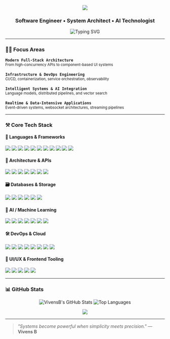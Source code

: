 <!-- README.md for github.com/vivensb -->

<p align="center">
  <img src="https://capsule-render.vercel.app/api?type=waving&color=0:36D1DC,100:5B86E5&height=200&section=header&text=VivensB&fontSize=40&fontColor=ffffff&animation=fadeIn" />
</p>

<h3 align="center">Software Engineer • System Architect • AI Technologist</h3>

<p align="center">
  <img src="https://readme-typing-svg.demolab.com?font=JetBrains+Mono&pause=800&color=58A6FF&center=true&vCenter=true&width=640&lines=Engineering+Reliable+Systems+%7C+AI-Driven+Architecture;Cloud+Infra+%7C+Full-Stack+Execution+%7C+DevOps+Automation" alt="Typing SVG" />
</p>

---

### 👨‍💻 Focus Areas

<p align="center" style="font-family:'JetBrains Mono', monospace; font-size: 14px; line-height: 1.6;">
  <div>
    <code><b>Modern Full-Stack Architecture</b></code><br/>
    <sub>From high-concurrency APIs to component-based UI systems</sub>
  </div><br/>

  <div>
    <code><b>Infrastructure & DevOps Engineering</b></code><br/>
    <sub>CI/CD, containerization, service orchestration, observability</sub>
  </div><br/>

  <div>
    <code><b>Intelligent Systems & AI Integration</b></code><br/>
    <sub>Language models, distributed pipelines, and vector search</sub>
  </div><br/>

  <div>
    <code><b>Realtime & Data-Intensive Applications</b></code><br/>
    <sub>Event-driven systems, websocket architectures, streaming pipelines</sub>
  </div>
</p>


---

### ⚒️ Core Tech Stack

#### 🧠 Languages & Frameworks
<p align="left">
  <img src="https://img.shields.io/badge/TypeScript-007ACC?style=flat&logo=typescript" />
  <img src="https://img.shields.io/badge/Python-3776AB?style=flat&logo=python" />
  <img src="https://img.shields.io/badge/JavaScript-F7DF1E?style=flat&logo=javascript&logoColor=black" />
  <img src="https://img.shields.io/badge/PHP-777BB4?style=flat&logo=php" />
  <img src="https://img.shields.io/badge/Shell-121011?style=flat&logo=gnu-bash" />
  <img src="https://img.shields.io/badge/Vue.js-4FC08D?style=flat&logo=vue.js" />
  <img src="https://img.shields.io/badge/Nuxt.js-00DC82?style=flat&logo=nuxt.js" />
  <img src="https://img.shields.io/badge/React-61DAFB?style=flat&logo=react" />
  <img src="https://img.shields.io/badge/Node.js-339933?style=flat&logo=node.js" />
  <img src="https://img.shields.io/badge/Fastify-000000?style=flat&logo=fastify" />
  <img src="https://img.shields.io/badge/NestJS-E0234E?style=flat&logo=nestjs" />
</p>

#### 🧩 Architecture & APIs
<p align="left">
  <img src="https://img.shields.io/badge/tRPC-2596BE?style=flat" />
  <img src="https://img.shields.io/badge/gRPC-00599C?style=flat&logo=grpc" />
  <img src="https://img.shields.io/badge/REST-02569B?style=flat" />
  <img src="https://img.shields.io/badge/Microservices-007ACC?style=flat" />
  <img src="https://img.shields.io/badge/Kafka-231F20?style=flat&logo=apachekafka" />
  <img src="https://img.shields.io/badge/Redis-DC382D?style=flat&logo=redis" />
  <img src="https://img.shields.io/badge/WebSockets-000000?style=flat&logo=websockets" />
</p>

#### 🗃 Databases & Storage
<p align="left">
  <img src="https://img.shields.io/badge/PostgreSQL-4169E1?style=flat&logo=postgresql" />
  <img src="https://img.shields.io/badge/TimescaleDB-1E4E8C?style=flat" />
  <img src="https://img.shields.io/badge/MongoDB-47A248?style=flat&logo=mongodb" />
  <img src="https://img.shields.io/badge/Firebase-FFCA28?style=flat&logo=firebase" />
  <img src="https://img.shields.io/badge/Prisma-2D3748?style=flat&logo=prisma" />
  <img src="https://img.shields.io/badge/Drizzle-3498DB?style=flat" />
</p>

#### 🤖 AI / Machine Learning
<p align="left">
  <img src="https://img.shields.io/badge/PyTorch-EE4C2C?style=flat&logo=pytorch" />
  <img src="https://img.shields.io/badge/Transformers-FF6F61?style=flat&logo=python" />
  <img src="https://img.shields.io/badge/HuggingFace-FFD21F?style=flat&logo=huggingface" />
  <img src="https://img.shields.io/badge/LangChain-000000?style=flat" />
  <img src="https://img.shields.io/badge/RAG-RetrievalAugmentedGeneration-blue" />
  <img src="https://img.shields.io/badge/Scikit_Learn-F7931E?style=flat&logo=scikit-learn" />
  <img src="https://img.shields.io/badge/Pandas-150458?style=flat&logo=pandas" />
</p>

#### 🛠 DevOps & Cloud
<p align="left">
  <img src="https://img.shields.io/badge/Docker-2496ED?style=flat&logo=docker" />
  <img src="https://img.shields.io/badge/Kubernetes-326CE5?style=flat&logo=kubernetes" />
  <img src="https://img.shields.io/badge/GitHub%20Actions-2088FF?style=flat&logo=github-actions" />
  <img src="https://img.shields.io/badge/AWS-232F3E?style=flat&logo=amazon-aws" />
  <img src="https://img.shields.io/badge/GCP-4285F4?style=flat&logo=google-cloud" />
  <img src="https://img.shields.io/badge/DigitalOcean-0080FF?style=flat&logo=digitalocean" />
  <img src="https://img.shields.io/badge/Linux-FCC624?style=flat&logo=linux&logoColor=black" />
  <img src="https://img.shields.io/badge/Shell_Scripting-121011?style=flat&logo=gnu-bash" />
</p>

#### 🎨 UI/UX & Frontend Tooling
<p align="left">
  <img src="https://img.shields.io/badge/Tailwind_CSS-38B2AC?style=flat&logo=tailwind-css" />
  <img src="https://img.shields.io/badge/HTML5_Canvas-E34F26?style=flat&logo=html5" />
  <img src="https://img.shields.io/badge/Design_Systems-000000?style=flat" />
  <img src="https://img.shields.io/badge/Next.js-000000?style=flat&logo=next.js" />
  <img src="https://img.shields.io/badge/Nuxt.js-00DC82?style=flat&logo=nuxt.js" />
</p>

---

### 📊 GitHub Stats

<!--<p align="center">
  <img src="https://github-readme-stats.vercel.app/api?username=vivensb&show_icons=true&theme=tokyonight" width="48%" />
  <img src="https://github-readme-streak-stats.herokuapp.com/?user=vivensb&theme=tokyonight" width="48%" />
</p>-->

<p align="center">
  <img src="https://github-readme-stats.vercel.app/api?username=vivensb&show_icons=true&theme=tokyonight&hide_border=true" alt="VivensB's GitHub Stats" />
  <img src="https://github-readme-stats.vercel.app/api/top-langs/?username=vivensb&layout=compact&theme=tokyonight&hide_border=true" alt="Top Languages" />
</p>

<p align="center">
  <img src="https://github-profile-summary-cards.vercel.app/api/cards/profile-details?username=vivensb&theme=github_dark" />
</p>

---

> _"Systems become powerful when simplicity meets precision."_ — **Vivens B**
